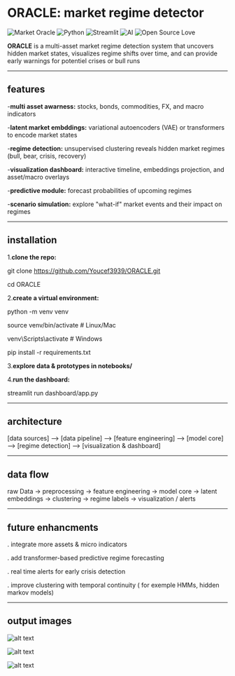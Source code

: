 # ORACLE: market regime detector


![Market Oracle](https://img.shields.io/badge/ORACLE-🔮-purple)
![Python](https://img.shields.io/badge/Python-3.10%2B-blue?logo=python)
![Streamlit](https://img.shields.io/badge/Streamlit-Dashboard-red?logo=streamlit)
![AI](https://img.shields.io/badge/AI%20ML-transformers-orange)
![Open Source Love](https://badges.frapsoft.com/os/v1/open-source.svg?v=103) 
  
**ORACLE** is a multi-asset market regime detection system that uncovers hidden market states, visualizes regime shifts over time, and can provide early warnings for potentiel crises or bull runs  
 
---
 
## features 
-**multi asset awarness:** stocks, bonds, commodities, FX, and macro indicators  
 
-**latent market embddings:** variational autoencoders (VAE) or transformers to encode market states 
  
-**regime detection:** unsupervised clustering reveals hidden market regimes (bull, bear, crisis, recovery)

-**visualization dashboard:** interactive timeline, embeddings projection, and asset/macro overlays

-**predictive module:** forecast probabilities of upcoming regimes 

-**scenario simulation:** explore "what-if" market events and their impact on regimes 
 
---

## installation

1.**clone the repo:**

git clone https://github.com/Youcef3939/ORACLE.git

cd ORACLE

2.**create a virtual environment:**  

python -m venv venv

source venv/bin/activate  # Linux/Mac

venv\Scripts\activate     # Windows

pip install -r requirements.txt

3.**explore data & prototypes in notebooks/**  

4.**run the dashboard:** 

streamlit run dashboard/app.py 


---

## architecture
[data sources] --> [data pipeline] --> [feature engineering] --> [model core] --> [regime detection] --> [visualization & dashboard]


---

## data flow
raw Data → preprocessing → feature engineering → model core → latent embeddings → clustering → regime labels → visualization / alerts 


---

## future enhancments
. integrate more assets & micro indicators

. add transformer-based predictive regime forecasting

. real time alerts for early crisis detection

. improve clustering with temporal continuity ( for exemple HMMs, hidden markov models)


---

## output images
![alt text](<Capture d'écran 2025-09-09 020144.png>)

![alt text](<Capture d'écran 2025-09-09 020126.png>)

![alt text](<Capture d'écran 2025-09-09 020103.png>)
